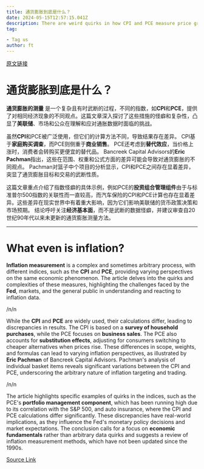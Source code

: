 ```yaml
---
title: 通货膨胀到底是什么？
date: 2024-05-15T12:57:15.041Z
description: There are weird quirks in how CPI and PCE measure price growth — that matters
tag: 

- Tag us
author: ft
---
```


[原文链接](https://ft.com/content/b95701eb-c434-4187-a329-9ca4e0c8f2e9)

# 通货膨胀到底是什么？

**通货膨胀的测量** 是一个复杂且有时武断的过程，不同的指数，如**CPI**和**PCE**，提供了对相同经济现象的不同观点。这篇文章深入探讨了这些措施的怪癖和复杂性，凸显了**美联储**、市场和公众在理解和应对通胀数据时面临的挑战。

虽然**CPI**和PCE被广泛使用，但它们的计算方法不同，导致结果存在差异。 CPI基于**家庭购买调查**，而PCE则侧重于**商业销售**。 PCE还考虑到**替代效应**，当价格上涨时，消费者会转购买更便宜的替代品。 Bancreek Capital Advisors的**Eric Pachman**指出，这些在范围、权重和公式方面的差异可能会导致对通货膨胀的不同观点。 Pachman对篮子中个项目的分析显示，CPI和PCE之间存在显着差异，突显了通货膨胀目标和交易的武断性质。

这篇文章重点介绍了指数怪癖的具体示例，例如PCE的**投资组合管理组件**由于与标准普尔500指数的关联性而一直较高，而汽车保险的CPI和PCE计算也存在显着差异。这些差异在现实世界中有着重大影响，因为它们影响美联储的货币政策决策和市场预期。 结论呼吁关注**经济基本面**，而不是武断的数据怪癖，并建议审查自20世纪90年代以来未更新的通货膨胀测量方法。

---

# What even is inflation?

**Inflation measurement** is a complex and sometimes arbitrary process, with different indices, such as the **CPI** and **PCE**, providing varying perspectives on the same economic phenomenon. The article delves into the quirks and complexities of these measures, highlighting the challenges faced by the **Fed**, markets, and the general public in understanding and reacting to inflation data. 

/n/n

While the **CPI** and **PCE** are widely used, their calculations differ, leading to discrepancies in results. The CPI is based on a **survey of household purchases**, while the PCE focuses on **business sales**. The PCE also accounts for **substitution effects**, adjusting for consumers switching to cheaper alternatives when prices rise. These differences in scope, weights, and formulas can lead to varying inflation perspectives, as illustrated by **Eric Pachman** of Bancreek Capital Advisors. Pachman's analysis of individual basket items reveals significant variations between the CPI and PCE, underscoring the arbitrary nature of inflation targeting and trading. 

/n/n

The article highlights specific examples of quirks in the indices, such as the PCE's **portfolio management component**, which has been running high due to its correlation with the S&P 500, and auto insurance, where the CPI and PCE calculations differ significantly. These discrepancies have real-world implications, as they influence the Fed's monetary policy decisions and market expectations. The conclusion calls for a focus on **economic fundamentals** rather than arbitrary data quirks and suggests a review of inflation measurement methods, which have not been updated since the 1990s.

[Source Link](https://ft.com/content/b95701eb-c434-4187-a329-9ca4e0c8f2e9)

